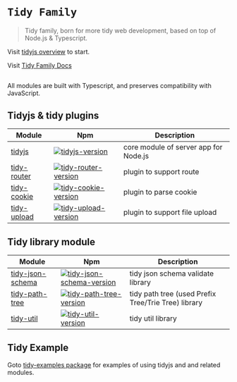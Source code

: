 # `Tidy Family`
> Tidy family, born for more tidy web development, based on top of Node.js & Typescript.

Visit [tidyjs overview](https://github.com/guopi/tidy/wiki/tidyjs) to start.

Visit [Tidy Family Docs](https://github.com/guopi/tidy/wiki) 

## 
All modules are built with Typescript, and preserves compatibility with JavaScript.

                                         
## Tidyjs & tidy plugins
| Module | Npm | Description |
|---------|--------|-------------|
| [tidyjs] | [![tidyjs-version]][tidyjs-npm] | core module of server app for Node.js|
| [tidy-router] | [![tidy-router-version]][tidy-router-npm] | plugin to support route |
| [tidy-cookie] | [![tidy-cookie-version]][tidy-cookie-npm] | plugin to parse cookie|
| [tidy-upload] | [![tidy-upload-version]][tidy-upload-npm] | plugin to support file upload|


## Tidy library module
| Module | Npm | Description |
|---------|--------|-------------|
| [tidy-json-schema] | [![tidy-json-schema-version]][tidy-json-schema-npm] | tidy json schema validate library|
| [tidy-path-tree] | [![tidy-path-tree-version]][tidy-path-tree-npm] | tidy path tree (used Prefix Tree/Trie Tree) library|
| [tidy-util] | [![tidy-util-version]][tidy-util-npm] | tidy util library|

## Tidy Example
Goto [tidy-examples package](https://github.com/guopi/tidy/tree/master/packages/tidy-examples) for examples of using tidyjs and and related modules.

[tidyjs]: https://github.com/guopi/tidy/tree/master/packages/tidyjs
[tidyjs-version]: https://img.shields.io/npm/v/tidyjs.svg
[tidyjs-npm]: https://www.npmjs.com/package/tidyjs

[tidy-router]: https://github.com/guopi/tidy/tree/master/packages/tidy-router
[tidy-router-version]: https://img.shields.io/npm/v/tidy-router.svg
[tidy-router-npm]: https://www.npmjs.com/package/tidy-router

[tidy-cookie]: https://github.com/guopi/tidy/tree/master/packages/tidy-cookie
[tidy-cookie-version]: https://img.shields.io/npm/v/tidy-cookie.svg
[tidy-cookie-npm]: https://www.npmjs.com/package/tidy-cookie

[tidy-upload]: https://github.com/guopi/tidy/tree/master/packages/tidy-upload
[tidy-upload-version]: https://img.shields.io/npm/v/tidy-upload.svg
[tidy-upload-npm]: https://www.npmjs.com/package/tidy-upload

[tidy-json-schema]: https://github.com/guopi/tidy/tree/master/packages/tidy-json-schema
[tidy-json-schema-version]: https://img.shields.io/npm/v/tidy-json-schema.svg
[tidy-json-schema-npm]: https://www.npmjs.com/package/tidy-json-schema

[tidy-path-tree]: https://github.com/guopi/tidy/tree/master/packages/tidy-path-tree
[tidy-path-tree-version]: https://img.shields.io/npm/v/tidy-path-tree.svg
[tidy-path-tree-npm]: https://www.npmjs.com/package/tidy-path-tree

[tidy-util]: https://github.com/guopi/tidy/tree/master/packages/tidy-util
[tidy-util-version]: https://img.shields.io/npm/v/tidy-util.svg
[tidy-util-npm]: https://www.npmjs.com/package/tidy-util


